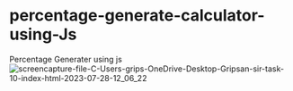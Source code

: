# percentage-generate-calculator-using-Js
Percentage Generater using js
![screencapture-file-C-Users-grips-OneDrive-Desktop-Gripsan-sir-task-10-index-html-2023-07-28-12_06_22](https://github.com/Gripsanraiyani/percentage-generate-calculator-using-Js/assets/127504925/2c464945-d49e-44bd-92d1-498c8725e77f)

